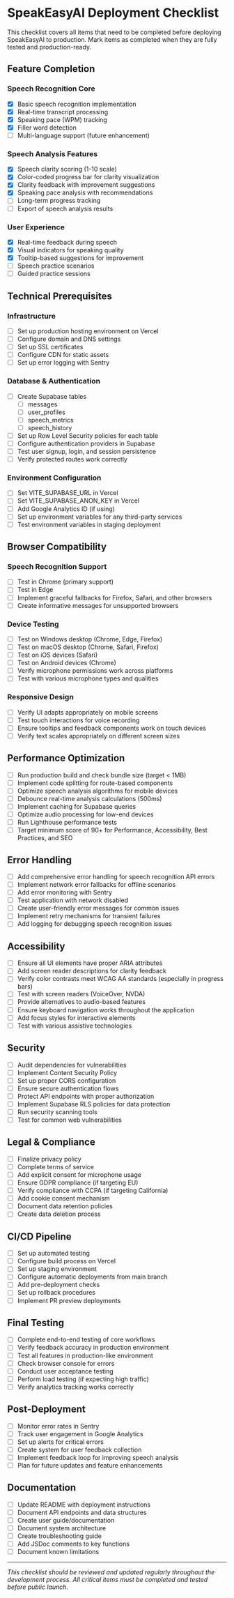 
# SpeakEasyAI Deployment Checklist

This checklist covers all items that need to be completed before deploying SpeakEasyAI to production. Mark items as completed when they are fully tested and production-ready.

## Feature Completion

### Speech Recognition Core
- [x] Basic speech recognition implementation
- [x] Real-time transcript processing
- [x] Speaking pace (WPM) tracking
- [x] Filler word detection
- [ ] Multi-language support (future enhancement)

### Speech Analysis Features
- [x] Speech clarity scoring (1-10 scale)
- [x] Color-coded progress bar for clarity visualization
- [x] Clarity feedback with improvement suggestions
- [x] Speaking pace analysis with recommendations
- [ ] Long-term progress tracking
- [ ] Export of speech analysis results

### User Experience
- [x] Real-time feedback during speech
- [x] Visual indicators for speaking quality
- [x] Tooltip-based suggestions for improvement
- [ ] Speech practice scenarios
- [ ] Guided practice sessions

## Technical Prerequisites

### Infrastructure
- [ ] Set up production hosting environment on Vercel
- [ ] Configure domain and DNS settings
- [ ] Set up SSL certificates
- [ ] Configure CDN for static assets
- [ ] Set up error logging with Sentry

### Database & Authentication
- [ ] Create Supabase tables
  - [ ] messages
  - [ ] user_profiles
  - [ ] speech_metrics
  - [ ] speech_history
- [ ] Set up Row Level Security policies for each table
- [ ] Configure authentication providers in Supabase
- [ ] Test user signup, login, and session persistence
- [ ] Verify protected routes work correctly

### Environment Configuration
- [ ] Set VITE_SUPABASE_URL in Vercel
- [ ] Set VITE_SUPABASE_ANON_KEY in Vercel
- [ ] Add Google Analytics ID (if using)
- [ ] Set up environment variables for any third-party services
- [ ] Test environment variables in staging deployment

## Browser Compatibility

### Speech Recognition Support
- [ ] Test in Chrome (primary support)
- [ ] Test in Edge
- [ ] Implement graceful fallbacks for Firefox, Safari, and other browsers
- [ ] Create informative messages for unsupported browsers

### Device Testing
- [ ] Test on Windows desktop (Chrome, Edge, Firefox)
- [ ] Test on macOS desktop (Chrome, Safari, Firefox)
- [ ] Test on iOS devices (Safari)
- [ ] Test on Android devices (Chrome)
- [ ] Verify microphone permissions work across platforms
- [ ] Test with various microphone types and qualities

### Responsive Design
- [ ] Verify UI adapts appropriately on mobile screens
- [ ] Test touch interactions for voice recording
- [ ] Ensure tooltips and feedback components work on touch devices
- [ ] Verify text scales appropriately on different screen sizes

## Performance Optimization

- [ ] Run production build and check bundle size (target < 1MB)
- [ ] Implement code splitting for route-based components
- [ ] Optimize speech analysis algorithms for mobile devices
- [ ] Debounce real-time analysis calculations (500ms)
- [ ] Implement caching for Supabase queries
- [ ] Optimize audio processing for low-end devices
- [ ] Run Lighthouse performance tests
- [ ] Target minimum score of 90+ for Performance, Accessibility, Best Practices, and SEO

## Error Handling

- [ ] Add comprehensive error handling for speech recognition API errors
- [ ] Implement network error fallbacks for offline scenarios
- [ ] Add error monitoring with Sentry
- [ ] Test application with network disabled
- [ ] Create user-friendly error messages for common issues
- [ ] Implement retry mechanisms for transient failures
- [ ] Add logging for debugging speech recognition issues

## Accessibility

- [ ] Ensure all UI elements have proper ARIA attributes
- [ ] Add screen reader descriptions for clarity feedback
- [ ] Verify color contrasts meet WCAG AA standards (especially in progress bars)
- [ ] Test with screen readers (VoiceOver, NVDA)
- [ ] Provide alternatives to audio-based features
- [ ] Ensure keyboard navigation works throughout the application
- [ ] Add focus styles for interactive elements
- [ ] Test with various assistive technologies

## Security

- [ ] Audit dependencies for vulnerabilities
- [ ] Implement Content Security Policy
- [ ] Set up proper CORS configuration
- [ ] Ensure secure authentication flows
- [ ] Protect API endpoints with proper authorization
- [ ] Implement Supabase RLS policies for data protection
- [ ] Run security scanning tools
- [ ] Test for common web vulnerabilities

## Legal & Compliance

- [ ] Finalize privacy policy
- [ ] Complete terms of service
- [ ] Add explicit consent for microphone usage
- [ ] Ensure GDPR compliance (if targeting EU)
- [ ] Verify compliance with CCPA (if targeting California)
- [ ] Add cookie consent mechanism
- [ ] Document data retention policies
- [ ] Create data deletion process

## CI/CD Pipeline

- [ ] Set up automated testing
- [ ] Configure build process on Vercel
- [ ] Set up staging environment
- [ ] Configure automatic deployments from main branch
- [ ] Add pre-deployment checks
- [ ] Set up rollback procedures
- [ ] Implement PR preview deployments

## Final Testing

- [ ] Complete end-to-end testing of core workflows
- [ ] Verify feedback accuracy in production environment
- [ ] Test all features in production-like environment
- [ ] Check browser console for errors
- [ ] Conduct user acceptance testing
- [ ] Perform load testing (if expecting high traffic)
- [ ] Verify analytics tracking works correctly

## Post-Deployment

- [ ] Monitor error rates in Sentry
- [ ] Track user engagement in Google Analytics
- [ ] Set up alerts for critical errors
- [ ] Create system for user feedback collection
- [ ] Implement feedback loop for improving speech analysis
- [ ] Plan for future updates and feature enhancements

## Documentation

- [ ] Update README with deployment instructions
- [ ] Document API endpoints and data structures
- [ ] Create user guide/documentation
- [ ] Document system architecture
- [ ] Create troubleshooting guide
- [ ] Add JSDoc comments to key functions
- [ ] Document known limitations

---

*This checklist should be reviewed and updated regularly throughout the development process. All critical items must be completed and tested before public launch.*
